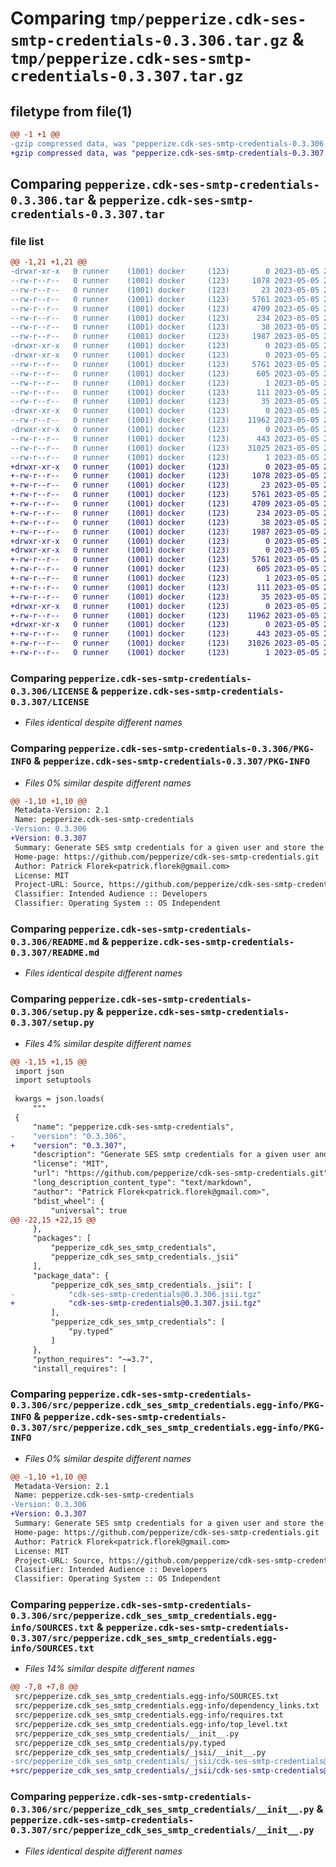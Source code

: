 # Comparing `tmp/pepperize.cdk-ses-smtp-credentials-0.3.306.tar.gz` & `tmp/pepperize.cdk-ses-smtp-credentials-0.3.307.tar.gz`

## filetype from file(1)

```diff
@@ -1 +1 @@
-gzip compressed data, was "pepperize.cdk-ses-smtp-credentials-0.3.306.tar", last modified: Fri May  5 23:13:20 2023, max compression
+gzip compressed data, was "pepperize.cdk-ses-smtp-credentials-0.3.307.tar", last modified: Fri May  5 23:18:14 2023, max compression
```

## Comparing `pepperize.cdk-ses-smtp-credentials-0.3.306.tar` & `pepperize.cdk-ses-smtp-credentials-0.3.307.tar`

### file list

```diff
@@ -1,21 +1,21 @@
-drwxr-xr-x   0 runner    (1001) docker     (123)        0 2023-05-05 23:13:20.366497 pepperize.cdk-ses-smtp-credentials-0.3.306/
--rw-r--r--   0 runner    (1001) docker     (123)     1078 2023-05-05 23:13:07.000000 pepperize.cdk-ses-smtp-credentials-0.3.306/LICENSE
--rw-r--r--   0 runner    (1001) docker     (123)       23 2023-05-05 23:13:07.000000 pepperize.cdk-ses-smtp-credentials-0.3.306/MANIFEST.in
--rw-r--r--   0 runner    (1001) docker     (123)     5761 2023-05-05 23:13:20.366497 pepperize.cdk-ses-smtp-credentials-0.3.306/PKG-INFO
--rw-r--r--   0 runner    (1001) docker     (123)     4709 2023-05-05 23:13:07.000000 pepperize.cdk-ses-smtp-credentials-0.3.306/README.md
--rw-r--r--   0 runner    (1001) docker     (123)      234 2023-05-05 23:13:07.000000 pepperize.cdk-ses-smtp-credentials-0.3.306/pyproject.toml
--rw-r--r--   0 runner    (1001) docker     (123)       38 2023-05-05 23:13:20.366497 pepperize.cdk-ses-smtp-credentials-0.3.306/setup.cfg
--rw-r--r--   0 runner    (1001) docker     (123)     1987 2023-05-05 23:13:07.000000 pepperize.cdk-ses-smtp-credentials-0.3.306/setup.py
-drwxr-xr-x   0 runner    (1001) docker     (123)        0 2023-05-05 23:13:20.362497 pepperize.cdk-ses-smtp-credentials-0.3.306/src/
-drwxr-xr-x   0 runner    (1001) docker     (123)        0 2023-05-05 23:13:20.366497 pepperize.cdk-ses-smtp-credentials-0.3.306/src/pepperize.cdk_ses_smtp_credentials.egg-info/
--rw-r--r--   0 runner    (1001) docker     (123)     5761 2023-05-05 23:13:20.000000 pepperize.cdk-ses-smtp-credentials-0.3.306/src/pepperize.cdk_ses_smtp_credentials.egg-info/PKG-INFO
--rw-r--r--   0 runner    (1001) docker     (123)      605 2023-05-05 23:13:20.000000 pepperize.cdk-ses-smtp-credentials-0.3.306/src/pepperize.cdk_ses_smtp_credentials.egg-info/SOURCES.txt
--rw-r--r--   0 runner    (1001) docker     (123)        1 2023-05-05 23:13:20.000000 pepperize.cdk-ses-smtp-credentials-0.3.306/src/pepperize.cdk_ses_smtp_credentials.egg-info/dependency_links.txt
--rw-r--r--   0 runner    (1001) docker     (123)      111 2023-05-05 23:13:20.000000 pepperize.cdk-ses-smtp-credentials-0.3.306/src/pepperize.cdk_ses_smtp_credentials.egg-info/requires.txt
--rw-r--r--   0 runner    (1001) docker     (123)       35 2023-05-05 23:13:20.000000 pepperize.cdk-ses-smtp-credentials-0.3.306/src/pepperize.cdk_ses_smtp_credentials.egg-info/top_level.txt
-drwxr-xr-x   0 runner    (1001) docker     (123)        0 2023-05-05 23:13:20.366497 pepperize.cdk-ses-smtp-credentials-0.3.306/src/pepperize_cdk_ses_smtp_credentials/
--rw-r--r--   0 runner    (1001) docker     (123)    11962 2023-05-05 23:13:07.000000 pepperize.cdk-ses-smtp-credentials-0.3.306/src/pepperize_cdk_ses_smtp_credentials/__init__.py
-drwxr-xr-x   0 runner    (1001) docker     (123)        0 2023-05-05 23:13:20.366497 pepperize.cdk-ses-smtp-credentials-0.3.306/src/pepperize_cdk_ses_smtp_credentials/_jsii/
--rw-r--r--   0 runner    (1001) docker     (123)      443 2023-05-05 23:13:07.000000 pepperize.cdk-ses-smtp-credentials-0.3.306/src/pepperize_cdk_ses_smtp_credentials/_jsii/__init__.py
--rw-r--r--   0 runner    (1001) docker     (123)    31025 2023-05-05 23:13:07.000000 pepperize.cdk-ses-smtp-credentials-0.3.306/src/pepperize_cdk_ses_smtp_credentials/_jsii/cdk-ses-smtp-credentials@0.3.306.jsii.tgz
--rw-r--r--   0 runner    (1001) docker     (123)        1 2023-05-05 23:13:07.000000 pepperize.cdk-ses-smtp-credentials-0.3.306/src/pepperize_cdk_ses_smtp_credentials/py.typed
+drwxr-xr-x   0 runner    (1001) docker     (123)        0 2023-05-05 23:18:14.668811 pepperize.cdk-ses-smtp-credentials-0.3.307/
+-rw-r--r--   0 runner    (1001) docker     (123)     1078 2023-05-05 23:18:03.000000 pepperize.cdk-ses-smtp-credentials-0.3.307/LICENSE
+-rw-r--r--   0 runner    (1001) docker     (123)       23 2023-05-05 23:18:03.000000 pepperize.cdk-ses-smtp-credentials-0.3.307/MANIFEST.in
+-rw-r--r--   0 runner    (1001) docker     (123)     5761 2023-05-05 23:18:14.668811 pepperize.cdk-ses-smtp-credentials-0.3.307/PKG-INFO
+-rw-r--r--   0 runner    (1001) docker     (123)     4709 2023-05-05 23:18:03.000000 pepperize.cdk-ses-smtp-credentials-0.3.307/README.md
+-rw-r--r--   0 runner    (1001) docker     (123)      234 2023-05-05 23:18:03.000000 pepperize.cdk-ses-smtp-credentials-0.3.307/pyproject.toml
+-rw-r--r--   0 runner    (1001) docker     (123)       38 2023-05-05 23:18:14.668811 pepperize.cdk-ses-smtp-credentials-0.3.307/setup.cfg
+-rw-r--r--   0 runner    (1001) docker     (123)     1987 2023-05-05 23:18:03.000000 pepperize.cdk-ses-smtp-credentials-0.3.307/setup.py
+drwxr-xr-x   0 runner    (1001) docker     (123)        0 2023-05-05 23:18:14.664811 pepperize.cdk-ses-smtp-credentials-0.3.307/src/
+drwxr-xr-x   0 runner    (1001) docker     (123)        0 2023-05-05 23:18:14.668811 pepperize.cdk-ses-smtp-credentials-0.3.307/src/pepperize.cdk_ses_smtp_credentials.egg-info/
+-rw-r--r--   0 runner    (1001) docker     (123)     5761 2023-05-05 23:18:14.000000 pepperize.cdk-ses-smtp-credentials-0.3.307/src/pepperize.cdk_ses_smtp_credentials.egg-info/PKG-INFO
+-rw-r--r--   0 runner    (1001) docker     (123)      605 2023-05-05 23:18:14.000000 pepperize.cdk-ses-smtp-credentials-0.3.307/src/pepperize.cdk_ses_smtp_credentials.egg-info/SOURCES.txt
+-rw-r--r--   0 runner    (1001) docker     (123)        1 2023-05-05 23:18:14.000000 pepperize.cdk-ses-smtp-credentials-0.3.307/src/pepperize.cdk_ses_smtp_credentials.egg-info/dependency_links.txt
+-rw-r--r--   0 runner    (1001) docker     (123)      111 2023-05-05 23:18:14.000000 pepperize.cdk-ses-smtp-credentials-0.3.307/src/pepperize.cdk_ses_smtp_credentials.egg-info/requires.txt
+-rw-r--r--   0 runner    (1001) docker     (123)       35 2023-05-05 23:18:14.000000 pepperize.cdk-ses-smtp-credentials-0.3.307/src/pepperize.cdk_ses_smtp_credentials.egg-info/top_level.txt
+drwxr-xr-x   0 runner    (1001) docker     (123)        0 2023-05-05 23:18:14.668811 pepperize.cdk-ses-smtp-credentials-0.3.307/src/pepperize_cdk_ses_smtp_credentials/
+-rw-r--r--   0 runner    (1001) docker     (123)    11962 2023-05-05 23:18:03.000000 pepperize.cdk-ses-smtp-credentials-0.3.307/src/pepperize_cdk_ses_smtp_credentials/__init__.py
+drwxr-xr-x   0 runner    (1001) docker     (123)        0 2023-05-05 23:18:14.668811 pepperize.cdk-ses-smtp-credentials-0.3.307/src/pepperize_cdk_ses_smtp_credentials/_jsii/
+-rw-r--r--   0 runner    (1001) docker     (123)      443 2023-05-05 23:18:03.000000 pepperize.cdk-ses-smtp-credentials-0.3.307/src/pepperize_cdk_ses_smtp_credentials/_jsii/__init__.py
+-rw-r--r--   0 runner    (1001) docker     (123)    31026 2023-05-05 23:18:03.000000 pepperize.cdk-ses-smtp-credentials-0.3.307/src/pepperize_cdk_ses_smtp_credentials/_jsii/cdk-ses-smtp-credentials@0.3.307.jsii.tgz
+-rw-r--r--   0 runner    (1001) docker     (123)        1 2023-05-05 23:18:03.000000 pepperize.cdk-ses-smtp-credentials-0.3.307/src/pepperize_cdk_ses_smtp_credentials/py.typed
```

### Comparing `pepperize.cdk-ses-smtp-credentials-0.3.306/LICENSE` & `pepperize.cdk-ses-smtp-credentials-0.3.307/LICENSE`

 * *Files identical despite different names*

### Comparing `pepperize.cdk-ses-smtp-credentials-0.3.306/PKG-INFO` & `pepperize.cdk-ses-smtp-credentials-0.3.307/PKG-INFO`

 * *Files 0% similar despite different names*

```diff
@@ -1,10 +1,10 @@
 Metadata-Version: 2.1
 Name: pepperize.cdk-ses-smtp-credentials
-Version: 0.3.306
+Version: 0.3.307
 Summary: Generate SES smtp credentials for a given user and store the credentials in a SecretsManager Secret.
 Home-page: https://github.com/pepperize/cdk-ses-smtp-credentials.git
 Author: Patrick Florek<patrick.florek@gmail.com>
 License: MIT
 Project-URL: Source, https://github.com/pepperize/cdk-ses-smtp-credentials.git
 Classifier: Intended Audience :: Developers
 Classifier: Operating System :: OS Independent
```

### Comparing `pepperize.cdk-ses-smtp-credentials-0.3.306/README.md` & `pepperize.cdk-ses-smtp-credentials-0.3.307/README.md`

 * *Files identical despite different names*

### Comparing `pepperize.cdk-ses-smtp-credentials-0.3.306/setup.py` & `pepperize.cdk-ses-smtp-credentials-0.3.307/setup.py`

 * *Files 4% similar despite different names*

```diff
@@ -1,15 +1,15 @@
 import json
 import setuptools
 
 kwargs = json.loads(
     """
 {
     "name": "pepperize.cdk-ses-smtp-credentials",
-    "version": "0.3.306",
+    "version": "0.3.307",
     "description": "Generate SES smtp credentials for a given user and store the credentials in a SecretsManager Secret.",
     "license": "MIT",
     "url": "https://github.com/pepperize/cdk-ses-smtp-credentials.git",
     "long_description_content_type": "text/markdown",
     "author": "Patrick Florek<patrick.florek@gmail.com>",
     "bdist_wheel": {
         "universal": true
@@ -22,15 +22,15 @@
     },
     "packages": [
         "pepperize_cdk_ses_smtp_credentials",
         "pepperize_cdk_ses_smtp_credentials._jsii"
     ],
     "package_data": {
         "pepperize_cdk_ses_smtp_credentials._jsii": [
-            "cdk-ses-smtp-credentials@0.3.306.jsii.tgz"
+            "cdk-ses-smtp-credentials@0.3.307.jsii.tgz"
         ],
         "pepperize_cdk_ses_smtp_credentials": [
             "py.typed"
         ]
     },
     "python_requires": "~=3.7",
     "install_requires": [
```

### Comparing `pepperize.cdk-ses-smtp-credentials-0.3.306/src/pepperize.cdk_ses_smtp_credentials.egg-info/PKG-INFO` & `pepperize.cdk-ses-smtp-credentials-0.3.307/src/pepperize.cdk_ses_smtp_credentials.egg-info/PKG-INFO`

 * *Files 0% similar despite different names*

```diff
@@ -1,10 +1,10 @@
 Metadata-Version: 2.1
 Name: pepperize.cdk-ses-smtp-credentials
-Version: 0.3.306
+Version: 0.3.307
 Summary: Generate SES smtp credentials for a given user and store the credentials in a SecretsManager Secret.
 Home-page: https://github.com/pepperize/cdk-ses-smtp-credentials.git
 Author: Patrick Florek<patrick.florek@gmail.com>
 License: MIT
 Project-URL: Source, https://github.com/pepperize/cdk-ses-smtp-credentials.git
 Classifier: Intended Audience :: Developers
 Classifier: Operating System :: OS Independent
```

### Comparing `pepperize.cdk-ses-smtp-credentials-0.3.306/src/pepperize.cdk_ses_smtp_credentials.egg-info/SOURCES.txt` & `pepperize.cdk-ses-smtp-credentials-0.3.307/src/pepperize.cdk_ses_smtp_credentials.egg-info/SOURCES.txt`

 * *Files 14% similar despite different names*

```diff
@@ -7,8 +7,8 @@
 src/pepperize.cdk_ses_smtp_credentials.egg-info/SOURCES.txt
 src/pepperize.cdk_ses_smtp_credentials.egg-info/dependency_links.txt
 src/pepperize.cdk_ses_smtp_credentials.egg-info/requires.txt
 src/pepperize.cdk_ses_smtp_credentials.egg-info/top_level.txt
 src/pepperize_cdk_ses_smtp_credentials/__init__.py
 src/pepperize_cdk_ses_smtp_credentials/py.typed
 src/pepperize_cdk_ses_smtp_credentials/_jsii/__init__.py
-src/pepperize_cdk_ses_smtp_credentials/_jsii/cdk-ses-smtp-credentials@0.3.306.jsii.tgz
+src/pepperize_cdk_ses_smtp_credentials/_jsii/cdk-ses-smtp-credentials@0.3.307.jsii.tgz
```

### Comparing `pepperize.cdk-ses-smtp-credentials-0.3.306/src/pepperize_cdk_ses_smtp_credentials/__init__.py` & `pepperize.cdk-ses-smtp-credentials-0.3.307/src/pepperize_cdk_ses_smtp_credentials/__init__.py`

 * *Files identical despite different names*

